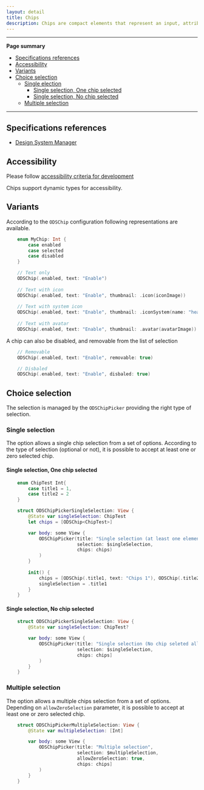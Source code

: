 ```yaml
---
layout: detail
title: Chips
description: Chips are compact elements that represent an input, attribute, or action.
---
```


---

**Page summary**

* [Specifications references](#specifications-references)
* [Accessibility](#accessibility)
* [Variants](#variants)
* [Choice selection](#choice-selection)
  * [Single election](#single-selection)
    * [Single selection, One chip selected](#single-selection-one-chip-selected)
    * [Single selection, No chip selected](#single-selection-no-chip-selected)
  * [Multiple selection](#multiple-selection)

---

## Specifications references

- [Design System Manager](https://system.design.orange.com/0c1af118d/p/85a52b-components/b/1497a4)

## Accessibility

Please follow [accessibility criteria for development](https://a11y-guidelines.orange.com/en/mobile/ios/)

Chips support dynamic types for accessibility. 

## Variants

According to the `ODSChip` configuration following representations are available.

```swift
    enum MyChip: Int {
        case enabled
        case selected
        case disabled
    }

    // Text only
    ODSChip(.enabled, text: "Enable")
    
    // Text with icon
    ODSChip(.enabled, text: "Enable", thumbnail: .icon(iconImage))
            
    // Text with system icon
    ODSChip(.enabled, text: "Enable", thumbnail: .iconSystem(name: "heart"))
            
    // Text with avatar
    ODSChip(.enabled, text: "Enable", thumbnail: .avatar(avatarImage))
```

A chip can also be disabled, and removable from the list of selection

``` swift    
    // Removable
    ODSChip(.enabled, text: "Enable", removable: true)

    // Disbaled
    ODSChip(.enabled, text: "Enable", disbaled: true)

```


## Choice selection

The selection is managed by the `ODSChipPicker` providing the right type of selection. 

### Single selection

The option allows a single chip selection from a set of options. According to the type of selection (optional or not), it is possible to accept at least one or zero selected chip.

#### Single selection, One chip selected

```swift
    enum ChipTest Int{  
        case title1 = 1,
        case title2 = 2
    }

    struct ODSChipPickerSingleSelection: View {
        @State var singleSelection: ChipTest
        let chips = [ODSChip<ChipTest>]

        var body: some View {
            ODSChipPicker(title: "Single selection (at least one element)",
                          selection: $singleSelection,
                          chips: chips)
            )
        }
        
        init() {
            chips = [ODSChip(.title1, text: "Chips 1"), ODSChip(.title2, text: "Chip 2")]
            singleSelection = .title1
        }
    }
```

#### Single selection, No chip selected

```swift
    struct ODSChipPickerSingleSelection: View {
        @State var singleSelection: ChipTest?

        var body: some View {
            ODSChipPicker(title: "Single selection (No chip seleted allowed)",
                          selection: $singleSelection,
                          chips: chips]
            )
        }
    }
```
    
### Multiple selection

The option allows a multiple chips selection from a set of options. Depending  on `allowZeroSelection` parameter, it is possible to accept at least one or zero selected chip.

```swift
    struct ODSChipPickerMultipleSelection: View {
        @State var multipleSelection: [Int]

        var body: some View {
            ODSChipPicker(title: "Multiple selection",
                          selection: $multipleSelection,
                          allowZeroSelection: true,
                          chips: chips]
            )
        }
    }
```
